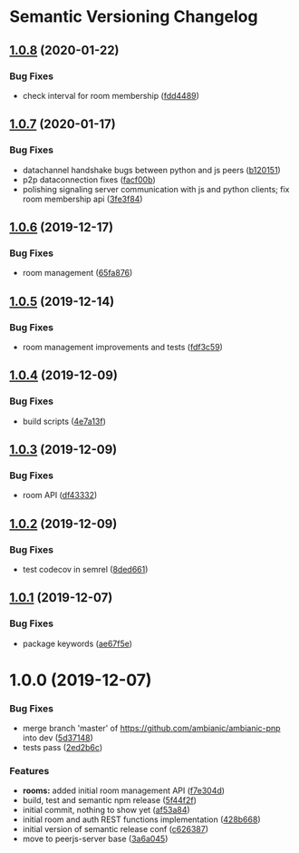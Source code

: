 # Semantic Versioning Changelog

## [1.0.8](https://github.com/ambianic/ambianic-pnp/compare/v1.0.7...v1.0.8) (2020-01-22)


### Bug Fixes

* check interval for room membership ([fdd4489](https://github.com/ambianic/ambianic-pnp/commit/fdd4489))

## [1.0.7](https://github.com/ambianic/ambianic-pnp/compare/v1.0.6...v1.0.7) (2020-01-17)


### Bug Fixes

* datachannel handshake bugs between python and js peers ([b120151](https://github.com/ambianic/ambianic-pnp/commit/b120151))
* p2p dataconnection fixes ([facf00b](https://github.com/ambianic/ambianic-pnp/commit/facf00b))
* polishing signaling server communication with js and python clients; fix room membership api ([3fe3f84](https://github.com/ambianic/ambianic-pnp/commit/3fe3f84))

## [1.0.6](https://github.com/ambianic/ambianic-pnp/compare/v1.0.5...v1.0.6) (2019-12-17)


### Bug Fixes

* room management ([65fa876](https://github.com/ambianic/ambianic-pnp/commit/65fa876))

## [1.0.5](https://github.com/ambianic/ambianic-pnp/compare/v1.0.4...v1.0.5) (2019-12-14)


### Bug Fixes

* room management improvements and tests ([fdf3c59](https://github.com/ambianic/ambianic-pnp/commit/fdf3c59))

## [1.0.4](https://github.com/ambianic/ambianic-pnp/compare/v1.0.3...v1.0.4) (2019-12-09)


### Bug Fixes

* build scripts ([4e7a13f](https://github.com/ambianic/ambianic-pnp/commit/4e7a13f))

## [1.0.3](https://github.com/ambianic/ambianic-pnp/compare/v1.0.2...v1.0.3) (2019-12-09)


### Bug Fixes

* room API ([df43332](https://github.com/ambianic/ambianic-pnp/commit/df43332))

## [1.0.2](https://github.com/ambianic/ambianic-pnp/compare/v1.0.1...v1.0.2) (2019-12-09)


### Bug Fixes

* test codecov in semrel ([8ded661](https://github.com/ambianic/ambianic-pnp/commit/8ded661))

## [1.0.1](https://github.com/ambianic/ambianic-pnp/compare/v1.0.0...v1.0.1) (2019-12-07)


### Bug Fixes

* package keywords ([ae67f5e](https://github.com/ambianic/ambianic-pnp/commit/ae67f5e))

# 1.0.0 (2019-12-07)


### Bug Fixes

* merge branch 'master' of https://github.com/ambianic/ambianic-pnp into dev ([5d37148](https://github.com/ambianic/ambianic-pnp/commit/5d37148))
* tests pass ([2ed2b6c](https://github.com/ambianic/ambianic-pnp/commit/2ed2b6c))


### Features

* **rooms:** added initial room management API ([f7e304d](https://github.com/ambianic/ambianic-pnp/commit/f7e304d))
* build, test and semantic npm release ([5f44f2f](https://github.com/ambianic/ambianic-pnp/commit/5f44f2f))
* initial commit, nothing to show yet ([af53a84](https://github.com/ambianic/ambianic-pnp/commit/af53a84))
* initial room and auth REST functions implementation ([428b668](https://github.com/ambianic/ambianic-pnp/commit/428b668))
* initial version of semantic release conf ([c626387](https://github.com/ambianic/ambianic-pnp/commit/c626387))
* move to peerjs-server base ([3a6a045](https://github.com/ambianic/ambianic-pnp/commit/3a6a045))
